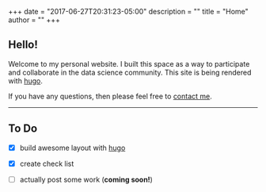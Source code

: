 +++
date = "2017-06-27T20:31:23-05:00"
description = ""
title = "Home"
author = ""
+++



## Hello!
  
  Welcome to my personal website. I built this space as a way to participate and collaborate in the data science community. This site is being rendered with [hugo](https://gohugo.io/).
  
  If you have any questions, then please feel free to [contact me](mailto:chris@christopherleeds.com).
  

<hr>
  
## To Do

  - [x] build awesome layout with [hugo](https://gohugo.io/)
  - [x] create check list
  - [ ] actually post some work (**coming soon!**)
  